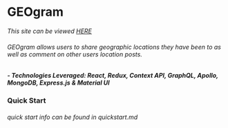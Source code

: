 # GEOgram
_This site can be viewed [HERE](https://geogram.now.sh)_
###### GEOgram allows users to share geographic locations they have been to as well as comment on other users location posts.

***_- Technologies Leveraged: React, Redux, Context API, GraphQL, Apollo, MongoDB, Express.js & Material UI_***

### Quick Start
###### quick start info can be found in quickstart.md